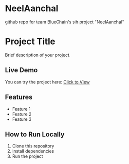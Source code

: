 # NeelAanchal
github repo for team BlueChain's sih project "NeelAanchal"

# Project Title

Brief description of your project.

## Live Demo
You can try the project here: [Click to View](https://neelanchal4.onrender.com)

## Features
- Feature 1
- Feature 2
- Feature 3

## How to Run Locally
1. Clone this repository  
2. Install dependencies  
3. Run the project

